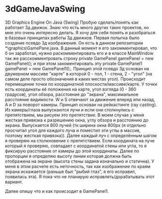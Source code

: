 # 3dGameJavaSwing
3D Graphics Engine On Java (Swing)
Пробую сделать/понять как работает 3д движок.
Знаю что есть много других таких проектов, но мне это очень интересно делать. Я хочу для себя понять и разобраться в базовых принципах работы 3д движков.
Первая попытка было создание псевдо 3д изображения. Он есть в данном репозитории *\graphics\GamePane.java. 
В данный момент я его закомментировал, что б он заработал, нужно раскомментировать его и в классе MainWindow так же расскомментровать строку private GamePanel gamePanel = new GamePanel(); и при этом закоментировать эту private GamePanel1 gamePanel = new GamePanel1();.
Принцип этой псевдо 3д основан на двумерном массиве "карте" в которой 0 - пол, 1 - стена, 2 - "угол" (на самом деле просто обозначения в каких местах угол).
Происходит перемещение точки по координатной плоскости/массиве/карте.
У точки есть координаты её положения на карте, угол взгляда (0 - 360 градусов), угол обзора, расстояние до "экрана", максимальное расстояние видимости.
W и S отвечают за движение вперед или назад, A и D за поворот камеры.
Принцип основан на рейкастинге (ray casting). Из камеры/глаза выпускаются лучи и если они столкнулись с препятствием, мы рисуем это препятствие.
В моем случае у меня жесткая привязка к разрешению окна, углу обзора и расстоянию до экрана.
Выпускается 800 лучей (тк ширина окна 800px (я отдельно просчитал угол для каждого луча и поместил эти углы в массив, поэтому жесткая привязка)).
Далее каждый луч с определённым шагом я проверяю на столкновение с препятствием.
Если координата на луче который я проверяю, совпадает с координатой стены или угла, то я фиксирую расстояние от камеры до этой координаты.
Далее по пропорции я определяю высоту линии которая должна быть отображена на экране (высота стены задана изначально и статична).
У меня в этом расчете есть неточность, так как изображение по краям экрана искажается (раньше был "рыбий глаз", я его исправил, появилась эта).
Я пока что не планирую исправлять/дорабатывать этот вариант.

Далее опишу что и как происзодит в GamePanel1.
